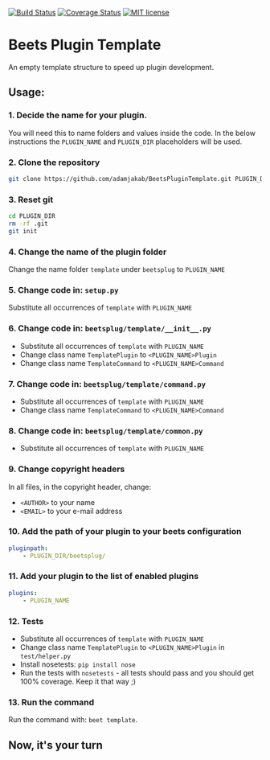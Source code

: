 [![Build Status](https://travis-ci.org/adamjakab/BeetsPluginTemplate.svg?branch=master)](https://travis-ci.org/adamjakab/BeetsPluginTemplate)
[![Coverage Status](https://coveralls.io/repos/github/adamjakab/BeetsPluginTemplate/badge.svg?branch=master)](https://coveralls.io/github/adamjakab/BeetsPluginTemplate?branch=master)
[![MIT license](https://img.shields.io/badge/License-MIT-blue.svg)](LICENSE.txt)


# Beets Plugin Template

An empty template structure to speed up plugin development.


## Usage:

### 1. Decide the name for your plugin. 
You will need this to name folders and values inside the code.
In the below instructions the `PLUGIN_NAME` and `PLUGIN_DIR` placeholders will be used. 

### 2. Clone the repository
```bash
git clone https://github.com/adamjakab/BeetsPluginTemplate.git PLUGIN_DIR
```

### 3. Reset git
```bash
cd PLUGIN_DIR
rm -rf .git
git init
```

### 4. Change the name of the plugin folder
Change the name folder `template` under `beetsplug` to `PLUGIN_NAME`

### 5. Change code in: `setup.py`
Substitute all occurrences of `template` with `PLUGIN_NAME`

### 6. Change code in: `beetsplug/template/__init__.py`
- Substitute all occurrences of `template` with `PLUGIN_NAME`
- Change class name `TemplatePlugin` to `<PLUGIN_NAME>Plugin`
- Change class name `TemplateCommand` to `<PLUGIN_NAME>Command`

### 7. Change code in: `beetsplug/template/command.py`
- Substitute all occurrences of `template` with `PLUGIN_NAME`
- Change class name `TemplateCommand` to `<PLUGIN_NAME>Command`

### 8. Change code in: `beetsplug/template/common.py`
- Substitute all occurrences of `template` with `PLUGIN_NAME`

### 9. Change copyright headers
In all files, in the copyright header, change:
- `<AUTHOR>` to your name
- `<EMAIL>` to your e-mail address

### 10. Add the path of your plugin to your beets configuration
```yaml
pluginpath:
    - PLUGIN_DIR/beetsplug/
```

### 11. Add your plugin to the list of enabled plugins
```yaml
plugins:
    - PLUGIN_NAME
```

### 12. Tests
- Substitute all occurrences of `template` with `PLUGIN_NAME`
- Change class name `TemplatePlugin` to `<PLUGIN_NAME>Plugin` in `test/helper.py`
- Install nosetests: `pip install nose`
- Run the tests with `nosetests` - all tests should pass and you should get 100% coverage. Keep it that way ;)

### 13. Run the command
Run the command with: `beet template`.


## Now, it's your turn
